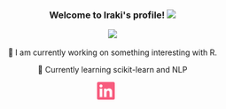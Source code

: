 <!--Intro-->
<h3 align="center">
 Welcome to Iraki's profile!
  <img src="https://media.giphy.com/media/hvRJCLFzcasrR4ia7z/giphy.gif" width="28">
</h3>

<!--Gif-->
<p align="center">
  <a href="https://github.com/DenverCoder1/readme-typing-svg"><img src="https://readme-typing-svg.herokuapp.com?lines=Hey+there%2C+I+am+Maina+Iraki;a+data+professional+based+in+Nairobi;and+a+data+fanatic;Hit+me+up%2C+I'd+love+to+work+with+you&font=Fira%20Code&center=true&width=480&height=45&color=36BCF7FF&vCenter=true&size=22"></a>
</p>
<p align="center">
🔭 I am currently working on something interesting with R.
</p>
<p align="center">
🌱 Currently learning scikit-learn and NLP
</p>
<!--Socials-->
<p align="center">
  <a href="https://www.linkedin.com/in/maina-iraki-689a8ba8/"><img width="32px" alt="LinkedIn" title="Let's connect on LinkedIn" src="https://github.com/Chemutaiselim/svg/blob/main/linkedin.svg"/></a>  &#8287;&#8287;&#8287;&#8287;&#8287;

</p>


